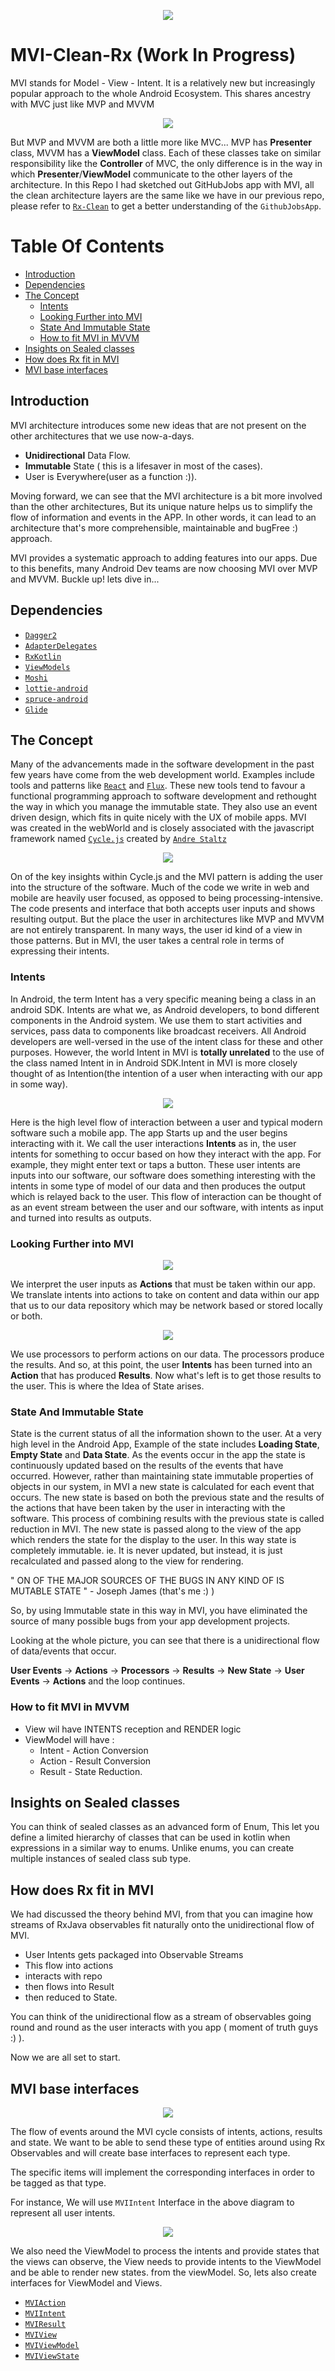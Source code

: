 
<p align="center">
  <img src="https://github.com/iamjosephmj/MVI-Clean-Rx/blob/main/images/mvi-intro.png" />
</p>


# MVI-Clean-Rx (Work In Progress)

MVI stands for Model - View - Intent. It is a relatively new but increasingly popular approach to the whole Android Ecosystem.
This shares ancestry with MVC just like MVP and MVVM


<p align="center">
  <img src="https://github.com/iamjosephmj/MVI-Clean-Rx/blob/main/images/mvi-inh.png" />
</p>

But MVP and MVVM are both a little more like MVC... MVP has <b>Presenter</b> class, MVVM has a <b>ViewModel</b> class. Each of these classes take on similar 
responsibility like the <b>Controller</b> of MVC, the only difference is in the way in which <b>Presenter</b>/<b>ViewModel</b> communicate to 
the other layers of the architecture. In this Repo I had sketched out GitHubJobs app with MVI, all the clean architecture layers are the 
same like we have in our previous repo, please refer to <a href ="https://github.com/iamjosephmj/Rx-Clean">`Rx-Clean`</a> to get a 
better understanding of the `GithubJobsApp`.

# Table Of Contents

* [Introduction](#Introduction)
* [Dependencies](#Dependencies)
* [The Concept](#The-Concept)
    * [Intents](#Intents)
    * [Looking Further into MVI](#Looking-Further-into-MVI)
    * [State And Immutable State](#State-And-Immutable-State)
    * [How to fit MVI in MVVM](#How-to-fit-MVI-in-MVVM)
* [Insights on Sealed classes](#Insights-on-Sealed-classes)  
* [How does Rx fit in MVI](#How-does-Rx-fit-in-MVI)  
* [MVI base interfaces](#MVI-base-interfaces)  


## Introduction

MVI architecture introduces some new ideas that are not present on the other architectures that we use now-a-days. 

* <b>Unidirectional</b> Data Flow.
* <b>Immutable</b> State ( this is a lifesaver in most of the cases).
* User is Everywhere(user as a function :)).

Moving forward, we can see that the MVI architecture is a bit more involved than the other architectures, But its unique nature 
helps us to simplify the flow of information and events in the APP. In other words, it can lead to an architecture that's more comprehensible, maintainable 
and bugFree :) approach.

MVI provides a systematic approach to adding features into our apps. Due to this benefits, many Android Dev teams are now choosing MVI over MVP and 
MVVM. Buckle up! lets dive in...

## Dependencies

* <a href="https://dagger.dev/">`Dagger2`</a>
* <a href="https://github.com/sockeqwe/AdapterDelegates">`AdapterDelegates`</a>
* <a href="https://github.com/ReactiveX/RxKotlin">`RxKotlin`</a>
* <a href="https://developer.android.com/topic/libraries/architecture/viewmodel">`ViewModels`</a>
* <a href="https://github.com/square/moshi">`Moshi`</a>
* <a href="https://github.com/airbnb/lottie-android">`lottie-android`</a>
* <a href="https://github.com/willowtreeapps/spruce-android">`spruce-android`</a>
* <a href="https://github.com/bumptech/glide">`Glide`</a>

## The Concept

Many of the advancements made in the software development in the past few years have come from the web development world. 
Examples include tools and patterns like <a href = "https://reactjs.org/">`React`</a> and <a href="https://facebook.github.io/flux/">`Flux`</a>. These 
new tools tend to favour a functional programming approach to software development and rethought the way in which you manage the immutable state. 
They also use an event driven design, which fits in quite nicely with the UX of mobile apps. MVI was created in the webWorld and is closely associated 
with the javascript framework named <a href ="https://cycle.js.org/">`Cycle.js`</a> created by <a href="https://staltz.com/">`Andre Staltz`</a>

<p align="center">
  <img src="https://github.com/iamjosephmj/MVI-Clean-Rx/blob/main/images/user.jpg" />
</p>

On of the key insights within Cycle.js and the MVI pattern is adding the user into the structure of the software. Much of the code we write in 
web and mobile are heavily user focused, as opposed to being processing-intensive. The code presents and interface that both accepts user inputs 
and shows resulting output. But the place the user in architectures like MVP and MVVM are not entirely transparent. In many ways, the user id kind of 
a view in those patterns. But in MVI, the user takes a central role in terms of expressing their intents.   

### Intents

In Android, the term Intent has a very specific meaning being a class in an android SDK. Intents are what we, as Android developers, to bond 
different components in the Android system. We use them to start activities and services, pass data to components like broadcast receivers. All Android developers 
are well-versed in the use of the intent class for these and other purposes. However, the world Intent in MVI is <b>totally unrelated</b> to the use of 
the class named Intent in in Android SDK.Intent in MVI is more closely thought of as Intention(the intention of a user when interacting with our app in some way).

<p align="center">
  <img src="https://github.com/iamjosephmj/MVI-Clean-Rx/blob/main/images/mvi_overview.png" />
</p>

Here is the high level flow of interaction between a user and typical modern software such a mobile app. The app Starts up and the user begins 
interacting with it. We call the user interactions <b>Intents</b> as in, the user intents for something to occur based on how they interact with the app. 
For example, they might enter text or taps a button. These user intents are inputs into our software, our software does something interesting 
with the intents in some type of model of our data and then produces the output which is relayed back to the user. This flow of interaction can 
be thought of as an event stream between the user and our software, with intents as input and turned into results as outputs.

### Looking Further into MVI

<p align="center">
  <img src="https://github.com/iamjosephmj/MVI-Clean-Rx/blob/main/images/further.png" />
</p>

We interpret the user inputs as <b>Actions</b> that must be taken within our app. We translate intents into actions to take on content and 
data within our app that us to our data repository which may be network based or stored locally or both.

<p align="center">
  <img src="https://github.com/iamjosephmj/MVI-Clean-Rx/blob/main/images/processor.png" />
</p>

We use processors to perform actions on our data. The processors produce the results. And so, at this point, the user <b>Intents</b> has been turned into 
an <b>Action</b> that has produced <b>Results</b>. Now what's left is to get those results to the user. This is where the Idea of State arises.

### State And Immutable State

State is the current status of all the information shown to the user. At a very high level in the Android App, Example of the state includes 
<b>Loading State</b>, <b>Empty State</b> and <b>Data State</b>. As the events occur in the app the state is continuously updated based on the 
results of the events that have occurred. However, rather than maintaining state immutable properties of objects in our system, in MVI a new 
state is calculated for each event that occurs. The new state is based on both the previous state and the results of the actions that have been taken by the 
user in interacting with the software. This process of combining results with the previous state is called reduction in MVI. The new state is 
passed along to the view of the app which renders the state for the display to the user. In this way state is completely immutable. ie. It is 
never updated, but instead, it is just recalculated and passed along to the view for rendering.

" ON OF THE MAJOR SOURCES OF THE BUGS IN ANY KIND OF IS MUTABLE STATE " - Joseph James (that's me :) )

So, by using Immutable state in this way in MVI, you have eliminated the source of many possible bugs from your app development projects.

Looking at the whole picture, you can see that there is a unidirectional flow of data/events that occur.

<b>User Events</b> -> <b>Actions</b> -> <b>Processors</b> -> <b>Results</b> -> <b>New State</b> -> <b>User Events</b> -> <b>Actions</b> 
and the loop continues.

### How to fit MVI in MVVM

- View wil have INTENTS reception and RENDER logic
- ViewModel will have :
  * Intent - Action Conversion
  * Action - Result Conversion
  * Result - State Reduction.

## Insights on Sealed classes

You can think of sealed classes as an advanced form of Enum, This let you define a limited hierarchy 
of classes that can be used in kotlin when expressions in a similar way to enums. Unlike enums, you can create 
multiple instances of sealed class sub type. 

## How does Rx fit in MVI

We had discussed the theory behind MVI, from that you can imagine how streams of RxJava observables 
fit naturally onto the unidirectional flow of MVI.

* User Intents gets packaged into Observable Streams
* This flow into actions
* interacts with repo
* then flows into Result
* then reduced to State.

You can think of the unidirectional flow as a stream of observables going round and round as the user 
interacts with you app ( moment of truth guys :) ).

Now we are all set to start.

## MVI base interfaces

<p align="center">
  <img src="https://github.com/iamjosephmj/MVI-Clean-Rx/blob/main/images/mvi-base.png" />
</p>

The flow of events around the MVI cycle consists of intents, actions, results and state. We want to be able to 
send these type of entities around using Rx Observables and will create base interfaces to represent each type.

The specific items will implement the corresponding interfaces in order to be tagged as that type.

For instance, We will use `MVIIntent` Interface in the above diagram to represent all user intents.

<p align="center">
  <img src="https://github.com/iamjosephmj/MVI-Clean-Rx/blob/main/images/viewmodel-counterpart.png" />
</p>

We also need the ViewModel to process the intents and provide states that the views can observe, the View needs 
to provide intents to the ViewModel and be able to render new states. from the viewModel. So, lets also create 
interfaces for ViewModel and Views.

* <a href ="https://github.com/iamjosephmj/MVI-Clean-Rx/tree/main/presentation/src/main/java/io/iamjosephmj/presentation/mvibase/MVIAction.kt">`MVIAction`</a>
* <a href ="https://github.com/iamjosephmj/MVI-Clean-Rx/tree/main/presentation/src/main/java/io/iamjosephmj/presentation/mvibase/MVIIntent.kt">`MVIIntent`</a>
* <a href ="https://github.com/iamjosephmj/MVI-Clean-Rx/tree/main/presentation/src/main/java/io/iamjosephmj/presentation/mvibase/MVIResult.kt">`MVIResult`</a>
* <a href ="https://github.com/iamjosephmj/MVI-Clean-Rx/tree/main/presentation/src/main/java/io/iamjosephmj/presentation/mvibase/MVIView.kt">`MVIView`</a>
* <a href ="https://github.com/iamjosephmj/MVI-Clean-Rx/tree/main/presentation/src/main/java/io/iamjosephmj/presentation/mvibase/MVIViewModel.kt">`MVIViewModel`</a>
* <a href ="https://github.com/iamjosephmj/MVI-Clean-Rx/tree/main/presentation/src/main/java/io/iamjosephmj/presentation/mvibase/MVIViewState.kt">`MVIViewState`</a>

